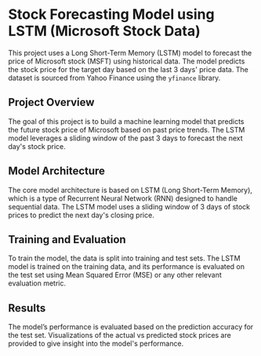 # Stock Forecasting Model using LSTM (Microsoft Stock Data)
This project uses a Long Short-Term Memory (LSTM) model to forecast the price of Microsoft stock (MSFT) using historical data. The model predicts the stock price for the target day based on the last 3 days' price data. The dataset is sourced from Yahoo Finance using the `yfinance` library.

## Project Overview
The goal of this project is to build a machine learning model that predicts the future stock price of Microsoft based on past price trends. The LSTM model leverages a sliding window of the past 3 days to forecast the next day's stock price.

## Model Architecture
The core model architecture is based on LSTM (Long Short-Term Memory), which is a type of Recurrent Neural Network (RNN) designed to handle sequential data. The LSTM model uses a sliding window of 3 days of stock prices to predict the next day's closing price.

## Training and Evaluation
To train the model, the data is split into training and test sets. The LSTM model is trained on the training data, and its performance is evaluated on the test set using Mean Squared Error (MSE) or any other relevant evaluation metric.

## Results
The model’s performance is evaluated based on the prediction accuracy for the test set. Visualizations of the actual vs predicted stock prices are provided to give insight into the model's performance.
